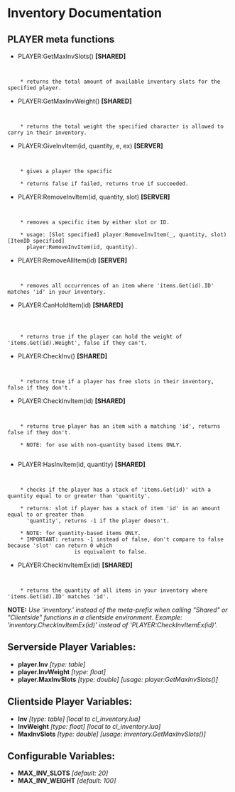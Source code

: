 # Inventory Documentation #


## PLAYER meta functions ##


* PLAYER:GetMaxInvSlots() **[SHARED]**
```


    * returns the total amount of available inventory slots for the specified player.

```
* PLAYER:GetMaxInvWeight() **[SHARED]**
```


    * returns the total weight the specified character is allowed to carry in their inventory.

```
* PLAYER:GiveInvItem(id, quantity, e, ex) **[SERVER]**
```


    * gives a player the specific 

    * returns false if failed, returns true if succeeded.
```
* PLAYER:RemoveInvItem(id, quantity, slot) **[SERVER]**
```


    * removes a specific item by either slot or ID. 

    * usage: [Slot specified] player:RemoveInvItem(_, quantity, slot) [ItemID specified] 
      player:RemoveInvItem(id, quantity).

```
* PLAYER:RemoveAllItem(id) **[SERVER]**
```


    * removes all occurrences of an item where 'items.Get(id).ID' matches 'id' in your inventory.

```
* PLAYER:CanHoldItem(id) **[SHARED]**
```



    * returns true if the player can hold the weight of 'items.Get(id).Weight', false if they can't.

```
* PLAYER:CheckInv() **[SHARED]**
```


    * returns true if a player has free slots in their inventory, false if they don't.

```
* PLAYER:CheckInvItem(id) **[SHARED]**
```


    * returns true player has an item with a matching 'id', returns false if they don't.
    
    * NOTE: for use with non-quantity based items ONLY.


```
* PLAYER:HasInvItem(id, quantity) **[SHARED]**

```


    * checks if the player has a stack of 'items.Get(id)' with a quantity equal to or greater than 'quantity'.

    * returns: slot if player has a stack of item 'id' in an amount equal to or greater than 
      'quantity', returns -1 if the player doesn't.

    * NOTE: for quantity-based items ONLY. 
    * IMPORTANT: returns -1 instead of false, don't compare to false because 'slot' can return 0 which 
                     is equivalent to false.

```
* PLAYER:CheckInvItemEx(id) **[SHARED]**
```


    * returns the quantity of all items in your inventory where 'items.Get(id).ID' matches 'id'.

```

**NOTE:** *Use 'inventory.' instead of the meta-prefix when calling "Shared" or "Clientside" functions in a clientside environment. Example: 'inventory.CheckInvItemEx(id)' instead of 'PLAYER:CheckInvItemEx(id)'.*

## Serverside Player Variables: ##
* **player.Inv** *[type: table]*
* **player.InvWeight** *[type: float]*
* **player.MaxInvSlots** *[type: double]* *[usage: player:GetMaxInvSlots()]*

## Clientside Player Variables: ##
* **Inv** *[type: table]* *[local to cl_inventory.lua]*
* **InvWeight** *[type: float]* *[local to cl_inventory.lua]*
* **MaxInvSlots** *[type: double]* *[usage: inventory.GetMaxInvSlots()]*

## Configurable Variables: ##
* **MAX_INV_SLOTS** *[default: 20]*
* **MAX_INV_WEIGHT** *[default: 100]*